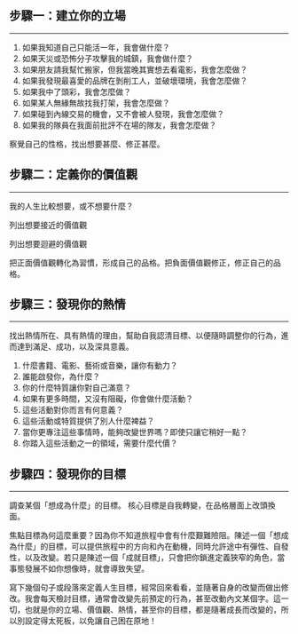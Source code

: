 
## 步驟一：建立你的立場
---
1. 如果我知道自己只能活一年，我會做什麼？
2. 如果天災或恐怖分子攻擊我的城鎮，我會做什麼？
3. 如果朋友請我幫忙搬家，但我當晚其實想去看電影，我會怎麼做？
4. 如果我發現最喜愛的品牌在剝削工人，並破壞環境，我會怎麼做？
5. 如果我中了頭彩，我會怎麼做？
6. 如果某人無緣無故找我打架，我會怎麼做？
7. 如果碰到內線交易的機會，又不會被人發現，我會怎麼做？
8. 如果我的隊員在我面前批評不在場的隊友，我會怎麼做？

察覺自己的性格，找出想要甚麼、修正甚麼。



## 步驟二：定義你的價值觀
---
我的人生比較想要，或不想要什麼？

列出想要接近的價值觀

列出想要迴避的價值觀


把正面價值觀轉化為習慣，形成自己的品格。把負面價值觀修正，修正自己的品格。


## 步驟三：發現你的熱情
---
找出熱情所在、具有熱情的理由，幫助自我認清目標、以便隨時調整你的行為，進而達到滿足、成功，以及深具意義。

1. 什麼書籍、電影、藝術或音樂，讓你有動力？
2. 誰能啟發你，為什麼？
3. 你的什麼特質讓你對自己滿意？
4. 如果有更多時間，又沒有阻礙，你會做什麼活動？
5. 這些活動對你而言有何意義？
6. 這些活動或特質提供了別人什麼裨益？
7. 當你更專注這些事情時，能夠改變世界嗎？即使只讓它稍好一點？
8. 你踏入這些活動之一的領域，需要什麼代價？


## 步驟四：發現你的目標
---
調查某個「想成為什麼」的目標。
核心目標是自我轉變，在品格層面上改頭換面。

焦點目標為何這麼重要？因為你不知道旅程中會有什麼艱難險阻。陳述一個「想成為什麼」的目標，可以提供旅程中的方向和內在動機，同時允許途中有彈性、自發性，以及改變。若只是陳述一個「成就目標」，只會把你鎖進定義狹窄的角色，當事態發展不如你想像時，就會導致失望。

寫下幾個句子或段落來定義人生目標，經常回來看看，並隨著自身的改變而做出修改。我會每天檢討目標，通常會改變先前預定的行為，甚至改動內文某個字。這一切，也就是你的立場、價值觀、熱情，甚至你的目標，都是隨著成長而改變的，所以別設定得太死板，以免讓自己困在原地！
